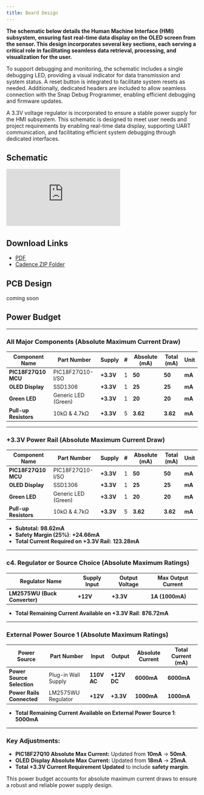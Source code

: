 ```yaml
---
title: Board Design
---
```

**The schematic below details the Human Machine Interface (HMI) subsystem, ensuring fast real-time data display on the OLED screen from the sensor. This design incorporates several key sections, each serving a critical role in facilitating seamless data retrieval, processing, and visualization for the user.**

To support debugging and monitoring, the schematic includes a single debugging LED, providing a visual indicator for data transmission and system status. A reset button is integrated to facilitate system resets as needed. Additionally, dedicated headers are included to allow seamless connection with the Snap Debug Programmer, enabling efficient debugging and firmware updates.

A 3.3V voltage regulator is incorporated to ensure a stable power supply for the HMI subsystem. This schematic is designed to meet user needs and project requirements by enabling real-time data display, supporting UART communication, and facilitating efficient system debugging through dedicated interfaces.
## **Schematic**


![Block Diagram](https://github.com/JahmelG10/JahmelG10.github.io/blob/main/Schematic_pdf2.pdf)


## **Download Links** 
- [PDF](file:///C:/Users/Garduno/Downloads/Schematic_pdf2.pdf)
- [Cadence ZIP Folder](https://github.com/JahmelG10/JahmelG10.github.io/raw/refs/heads/main/EGR314_INDIVIDUAL_SCHEMATIC_0.zip)

## **PCB Design** 
coming soon


























## Power Budget





---

### All Major Components (Absolute Maximum Current Draw)

| **Component Name**        | **Part Number**       | **Supply** | **#** | **Absolute (mA)** | **Total (mA)** | **Unit** |
|-------------------------|----------------------|-----------|------|----------------|---------------|--------|
| **PIC18F27Q10 MCU**     | PIC18F27Q10-I/SO    | **+3.3V**     | 1    | **50**           | **50**         | **mA**     |
| **OLED Display**        | SSD1306               | **+3.3V**     | 1    | **25**           | **25**         | **mA**     |
| **Green LED**           | Generic LED (Green)   | **+3.3V**     | 1    | **20**           | **20**         | **mA**     |
| **Pull-up Resistors**   | 10kΩ & 4.7kΩ          | **+3.3V**     | 5    | **3.62**         | **3.62**       | **mA**     |

---

### +3.3V Power Rail (Absolute Maximum Current Draw)

| **Component Name**        | **Part Number**       | **Supply** | **#** | **Absolute (mA)** | **Total (mA)** | **Unit** |
|-------------------------|----------------------|-----------|------|----------------|---------------|--------|
| **PIC18F27Q10 MCU**     | PIC18F27Q10-I/SO    | **+3.3V**     | 1    | **50**           | **50**         | **mA**     |
| **OLED Display**        | SSD1306               | **+3.3V**     | 1    | **25**           | **25**         | **mA**     |
| **Green LED**           | Generic LED (Green)   | **+3.3V**     | 1    | **20**           | **20**         | **mA**     |
| **Pull-up Resistors**   | 10kΩ & 4.7kΩ          | **+3.3V**     | 5    | **3.62**         | **3.62**       | **mA**     |

- **Subtotal:** **98.62mA**  
- **Safety Margin (25%)**: **+24.66mA**  
- **Total Current Required on +3.3V Rail:** **123.28mA**  

---

### c4. Regulator or Source Choice (Absolute Maximum Ratings)

| **Regulator Name**     | **Supply Input** | **Output Voltage** | **Max Output Current** |
|----------------------|---------------|----------------|------------------|
| **LM2575WU (Buck Converter)** | **+12V**          | **+3.3V**          | **1A (1000mA)** |

- **Total Remaining Current Available on +3.3V Rail**: **876.72mA**  

---

### External Power Source 1 (Absolute Maximum Ratings)

| **Power Source**      | **Part Number**    | **Input** | **Output** | **Absolute Current** | **Total Current (mA)** |
|--------------------|-----------------|--------|--------|-----------------|----------------|
| **Power Source Selection** | Plug-in Wall Supply | **110V AC**  | **+12V DC** | **6000mA**          | **6000mA**         |
| **Power Rails Connected** | LM2575WU Regulator  | **+12V**     | **+3.3V**   | **1000mA**          | **1000mA**         |

- **Total Remaining Current Available on External Power Source 1**: **5000mA**  

---

### Key Adjustments:
- **PIC18F27Q10 Absolute Max Current:** Updated from **10mA** → **50mA**.
- **OLED Display Absolute Max Current:** Updated from **18mA** → **25mA**.
- **Total +3.3V Current Requirement Updated** to include **safety margin**.

This power budget accounts for absolute maximum current draws to ensure a robust and reliable power supply design.

